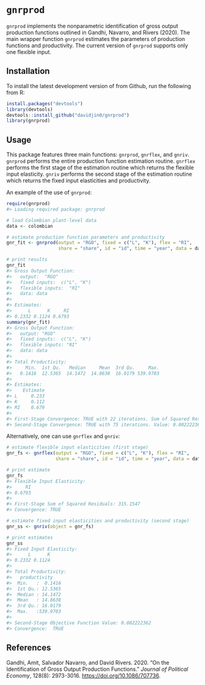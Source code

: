 
<!-- README.md is generated from README.Rmd. Please edit that file -->

# `gnrprod`

`gnrprod` implements the nonparametric identification of gross output
production functions outlined in Gandhi, Navarro, and Rivers (2020). The
main wrapper function `gnrprod` estimates the parameters of production
functions and productivity. The current version of `gnrprod` supports
only one flexible input.

## Installation

To install the latest development version of from Github, run the
following from R:

``` r
install.packages("devtools")
library(devtools)
devtools::install_github("davidjin0/gnrprod")
library(gnrprod)
```

## Usage

This package features three main functions: `gnrprod`, `gnrflex`, and
`gnriv`. `gnrprod` performs the entire production function estimation
routine. `gnrflex` performs the first stage of the estimation routine
which returns the flexible input elasticity. `gnriv` performs the second
stage of the estimation routine which returns the fixed input
elasticities and productivity.

An example of the use of `gnrprod`:

``` r
require(gnrprod)
#> Loading required package: gnrprod

# load Colombian plant-level data
data <- colombian

# estimate production function parameters and productivity
gnr_fit <- gnrprod(output = "RGO", fixed = c("L", "K"), flex = "RI",
                   share = "share", id = "id", time = "year", data = data)

# print results
gnr_fit
#> Gross Output Function:
#>   output:  "RGO" 
#>   fixed inputs:  c("L", "K") 
#>   flexible inputs:  "RI" 
#>   data: data
#> 
#> Estimates:
#>      L      K     RI 
#> 0.2332 0.1124 0.6793
summary(gnr_fit)
#> Gross Output Function:
#>   output: "RGO"
#>   fixed inputs:  c("L", "K") 
#>   flexible inputs: "RI"
#>   data: data
#> 
#> Total Productivity:
#>     Min.  1st Qu.   Median     Mean  3rd Qu.     Max. 
#>   0.1416  12.5365  14.1472  14.8638  16.0179 539.9703 
#> 
#> Estimates:
#>    Estimate
#> L     0.233
#> K     0.112
#> RI    0.679
#> 
#> First-Stage Convergence: TRUE with 22 iterations. Sum of Squared Residuals: 315.1547 
#> Second-Stage Convergence: TRUE with 75 iterations. Value: 0.002222362
```

Alternatively, one can use `gnrflex` and `gnriv`:

``` r
# estimate flexible input elasticities (first stage)
gnr_fs <- gnrflex(output = "RGO", fixed = c("L", "K"), flex = "RI",
                  share = "share", id = "id", time = "year", data = data)

# print estimate
gnr_fs
#> Flexible Input Elasticity:
#>     RI 
#> 0.6793 
#> 
#> First-Stage Sum of Squared Residuals: 315.1547
#> Convergence: TRUE

# estimate fixed input elasticities and productivity (second stage)
gnr_ss <- gnriv(object = gnr_fs)

# print estimates
gnr_ss
#> Fixed Input Elasticity:
#>      L      K 
#> 0.2332 0.1124 
#> 
#> Total Productivity:
#>   productivity     
#>  Min.   :  0.1416  
#>  1st Qu.: 12.5365  
#>  Median : 14.1472  
#>  Mean   : 14.8638  
#>  3rd Qu.: 16.0179  
#>  Max.   :539.9703  
#> 
#> Second-Stage Objective Function Value: 0.002222362
#> Convergence:  TRUE
```

## References

Gandhi, Amit, Salvador Navarro, and David Rivers. 2020. “On the
Identification of Gross Output Production Functions.” *Journal of
Political Economy*, 128(8): 2973-3016. <https://doi.org/10.1086/707736>.
